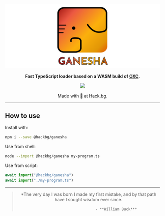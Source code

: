 <div align="center">

![Ganesha](./ganesha.svg)

**Fast TypeScript loader based on a WASM build of [OXC](https://github.com/oxc-project/oxc).**

[![](https://img.shields.io/npm/v/@hackbg/ganesha?color=%23f68f21&style=for-the-badge&label=@hackbg/ganesha)](https://fadroma.tech)

Made with [🧡](mailto:hello@hack.bg) at [Hack.bg](https://hack.bg).

</div>

---

## How to use

Install with:

```sh
npm i --save @hackbg/ganesha
```

Use from shell:

```sh
node --import @hackbg/ganesha my-program.ts
```

Use from script:

```js
await import("@hackbg/ganesha")
await import("./my-program.ts")
```

---

<div align="center">

>*The very day I was born I made my first mistake,
>and by that path have I sought wisdom ever since.
>
>                              - **William Buck***

</div>
